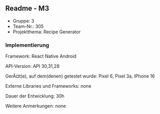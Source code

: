 ## Readme - M3

* Gruppe: 3
* Team-Nr.: 305
* Projektthema: Recipe Generator 

### Implementierung

Framework:	React Native Android

API-Version:	API 30,31,28

GerÃ¤t(e), auf dem(denen) getestet wurde:
Pixel 6, Pixel 3a, IPhone 16

Externe Libraries und Frameworks:
none

Dauer der Entwicklung:
30h

Weitere Anmerkungen:
none
